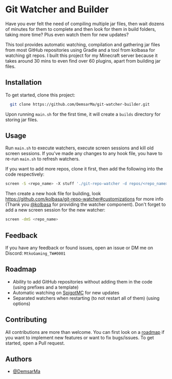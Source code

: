 
# Git Watcher and Builder

Have you ever felt the need of compiling multiple jar files, then wait dozens of minutes for them to complete and then look for them in build folders, taking more time? Plus even watch them for new updates?

This tool provides automatic watching, compilation and gathering jar files from most GitHub repositories using Gradle and a tool from kolbasa for watching git repos. I built this project for my Minecraft server because it takes around 30 mins to even find over 60 plugins, apart from building jar files.




## Installation

To get started, clone this project:

```bash
  git clone https://github.com/DemsarMa/git-watcher-builder.git
```
Upon running `main.sh` for the first time, it will create a `builds` directory for storing jar files.

## Usage

Run `main.sh` to execute watchers, execute screen sessions and kill old screen sessions. If you've made any changes to any hook file, you have to re-run `main.sh` to refresh watchers.

If you want to add more repos, clone it first, then add the following into the code respectively:
```bash
screen -S <repo_name> -X stuff './git-repo-watcher -d repos/<repo_name>" -h repos/hooks/<repo_name>^M'
```

Then create a new hook file for building, look https://github.com/kolbasa/git-repo-watcher#customizations for more info (Thank you [@kolbasa](https://github.com/kolbasa) for providing the watcher component). Don't forget to add a new screen session for the new watcher:

```bash
screen -dmS <repo_name>
```

## Feedback

If you have any feedback or found issues, open an issue or DM me on Discord: `MtkoGaming_TW#0001`


## Roadmap

- Ability to add GitHub repositories without adding them in the code (using prefixes and a template)
- Automatic watching on [SpigotMC](https://spigotmc.org) for new updates
- Separated watchers when restarting (to not restart all of them) (using options)
## Contributing

All contributions are more than welcome. You can first look on a [roadmap](https://github.com/DemsarMa/git-watcher-builder#roadmap) if you want to implement new features or want to fix bugs/issues. To get started, open a Pull request.


## Authors

- [@DemsarMa](https://github.com/DemsarMa)

